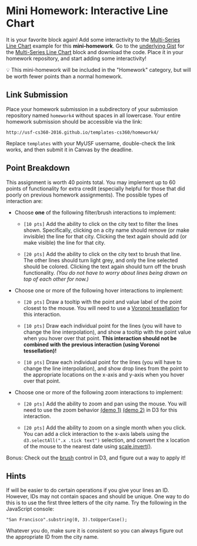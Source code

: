 # Mini Homework: Interactive Line Chart

It is your favorite block again! Add some interactivity to the [Multi-Series Line Chart](http://bl.ocks.org/mbostock/3884955) example for this **mini-homework**. Go to the [underlying Gist](https://gist.github.com/mbostock/3884955) for the [Multi-Series Line Chart](http://bl.ocks.org/mbostock/3884955) block and download the code. Place it in your homework repository, and start adding some interactivity!

:bulb: This mini-homework will be included in the "Homework" category, but will be worth fewer points than a normal homework.

## Link Submission

Place your homework submission in a subdirectory of your submission repository named `homework4` without spaces in all lowercase. Your entire homework submission should be accessible via the link:

```
http://usf-cs360-2016.github.io/templates-cs360/homework4/
```

Replace `templates` with your MyUSF username, double-check the link works, and then submit it in Canvas by the deadline.

## Point Breakdown

This assignment is worth 40 points total. You may implement up to 60 points of functionality for extra credit (especially helpful for those that did poorly on previous homework assignments). The possible types of interaction are:

- Choose **one** of the following filter/brush interactions to implement:

  - `[10 pts]` Add the ability to click on the city text to filter the lines shown. Specifically, clicking on a city name should remove (or make invisible) the line for that city. Clicking the text again should add (or make visible) the line for that city.
  
  - `[20 pts]` Add the ability to click on the city text to brush that line. The other lines should turn light grey, and only the line selected should be colored. Clicking the text again should turn off the brush functionality. *(You do not have to worry about lines being drawn on top of each other for now.)*

- Choose one or more of the following hover interactions to implement:
  
  - `[20 pts]` Draw a tooltip with the point and value label of the point closest to the mouse. You will need to use a [Voronoi tessellation](http://bl.ocks.org/mbostock/8033015) for this interaction.
  
  - `[10 pts]` Draw each individual point for the lines (you will have to change the line interpolation), and show a tooltip with the point value when you hover over that point. **This interaction should not be combined with the previous interaction (using Voronoi tessellation)!**
  
  - `[10 pts]` Draw each individual point for the lines (you will have to change the line interpolation), and show drop lines from the point to the appropriate locations on the x-axis and y-axis when you hover over that point.

- Choose one or more of the following zoom interactions to implement:

  - `[20 pts]` Add the ability to zoom and pan using the mouse. You will need to use the zoom behavior [(demo 1)](http://bl.ocks.org/mbostock/4015254) [(demo 2)](http://bl.ocks.org/mbostock/3892919) in D3 for this interaction.

  - `[20 pts]` Add the ability to zoom on a single month when you click. You can add a click interaction to the x-axis labels using the `d3.selectAll(".x .tick text")` selection, and convert the x location of the mouse to the nearest date using [scale.invert()](https://github.com/mbostock/d3/wiki/Time-Scales#invert).

Bonus: Check out the [brush](https://github.com/mbostock/d3/wiki/SVG-Controls) control in D3, and figure out a way to apply it!

## Hints

If will be easier to do certain operations if you give your lines an ID. However, IDs may not contain spaces and should be unique. One way to do this is to use the first three letters of the city name. Try the following in the JavaScript console:

```
"San Francisco".substring(0, 3).toUpperCase();
```

Whatever you do, make sure it is consistent so you can always figure out the appropriate ID from the city name.
